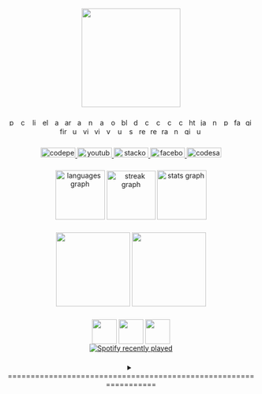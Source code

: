 
###

<div align="center">
  <img height="200" src="https://i.pinimg.com/originals/25/f5/0b/25f50bca01a360d940cf512d2b336871.gif"  />
</div>

###

<div align="center">
  <img src="https://cdn.simpleicons.org/pycharm/000000" height="15" alt="pycharm logo"  />
  <img width="" />
  <img src="https://cdn.simpleicons.org/codepen/000000" height="15" alt="codepen logo"  />
  <img width="" />
  <img src="https://cdn.simpleicons.org/linux/FCC624" height="15" alt="linux logo"  />
  <img width="" />
  <img src="https://cdn.simpleicons.org/electron/47848F" height="15" alt="electron logo"  />
  <img width="" />
  <img src="https://cdn.simpleicons.org/apachecassandra/1287B1" height="15" alt="apachecassandra logo"  />
  <img width="" />
  <img src="https://cdn.simpleicons.org/arduino/00979D" height="15" alt="arduino logo"  />
  <img width="" />
  <img src="https://cdn.simpleicons.org/android/3DDC84" height="15" alt="android logo"  />
  <img width="" />
  <img src="https://cdn.simpleicons.org/nodedotjs/339933" height="15" alt="nodejs logo"  />
  <img width="" />
  <img src="https://cdn.simpleicons.org/anaconda/44A833" height="15" alt="anaconda logo"  />
  <img width="" />
  <img src="https://cdn.simpleicons.org/opencv/5C3EE8" height="15" alt="opencv logo"  />
  <img width="" />
  <img src="https://cdn.simpleicons.org/blender/F5792A" height="15" alt="blender logo"  />
  <img width="" />
  <img src="https://cdn.simpleicons.org/docker/2496ED" height="15" alt="docker logo"  />
  <img width="" />
  <img src="https://cdn.simpleicons.org/c/A8B9CC" height="15" alt="c logo"  />
  <img width="" />
  <img src="https://cdn.simpleicons.org/cmake/064F8C" height="15" alt="cmake logo"  />
  <img width="" />
  <img src="https://cdn.simpleicons.org/csharp/239120" height="15" alt="csharp logo"  />
  <img width="" />
  <img src="https://cdn.simpleicons.org/css3/1572B6" height="15" alt="css3 logo"  />
  <img width="" />
  <img src="https://cdn.simpleicons.org/html5/E34F26" height="15" alt="html5 logo"  />
  <img width="" />
  <img src="https://cdn.simpleicons.org/javascript/F7DF1E" height="15" alt="javascript logo"  />
  <img width="" />
  <img src="https://cdn.simpleicons.org/npm/CB3837" height="15" alt="npm logo"  />
  <img width="" />
  <img src="https://cdn.simpleicons.org/python/3776AB" height="15" alt="python logo"  />
  <img width="" />
  <img src="https://cdn.simpleicons.org/fastapi/009688" height="15" alt="fastapi logo"  />
  <img width="" />
  <img src="https://cdn.simpleicons.org/gitlab/FC6D26" height="15" alt="gitlab logo"  />
  <img width="" />
  <img src="https://cdn.simpleicons.org/firebase/FFCA28" height="15" alt="firebase logo"  />
  <img width="" />
  <img src="https://cdn.simpleicons.org/unity/FFFFFF" height="15" alt="unity logo"  />
  <img width="" />
  <img src="https://cdn.simpleicons.org/vim/019733" height="15" alt="vim logo"  />
  <img width="" />
  <img src="https://cdn.simpleicons.org/visualstudio/5C2D91" height="15" alt="visualstudio logo"  />
  <img width="" />
  <img src="https://cdn.simpleicons.org/visualstudiocode/007ACC" height="15" alt="vscode logo"  />
  <img width="" />
  <img src="https://cdn.simpleicons.org/ubuntu/E95420" height="15" alt="ubuntu logo"  />
  <img width="" />
  <img src="https://cdn.simpleicons.org/svg/FFB13B" height="15" alt="svg logo"  />
  <img width="" />
  <img src="https://cdn.simpleicons.org/react/61DAFB" height="15" alt="react logo"  />
  <img width="" />
  <img src="https://cdn.simpleicons.org/redux/764ABC" height="15" alt="redux logo"  />
  <img width="" />
  <img src="https://cdn.simpleicons.org/raspberrypi/A22846" height="15" alt="raspberrypi logo"  />
  <img width="" />
  <img src="https://cdn.simpleicons.org/numpy/013243" height="15" alt="numpy logo"  />
  <img width="" />
  <img src="https://cdn.simpleicons.org/github/181717" height="15" alt="github logo"  />
  <img width="" />
  <img src="https://cdn.simpleicons.org/unrealengine/0E1128" height="15" alt="unrealengine logo"  />
</div>

###

###

<div align="center">
  <a href="https://codepen.io/TrungZKZ/pens/forked" target="_blank">
    <img src="https://raw.githubusercontent.com/maurodesouza/profile-readme-generator/master/src/assets/icons/social/codepen/default.svg" width="70" height="20" alt="codepen logo"  />
  </a>
  <a href="https://www.youtube.com/watch?v=dQw4w9WgXcQ&ab_channel=RickAstley" target="_blank">
    <img src="https://raw.githubusercontent.com/maurodesouza/profile-readme-generator/master/src/assets/icons/social/youtube/default.svg" width="70" height="20" alt="youtube logo"  />
  </a>
  <a href="https://stackoverflow.com/users/15458680/trung-l%c3%aa?tab=profile" target="_blank">
    <img src="https://raw.githubusercontent.com/maurodesouza/profile-readme-generator/master/src/assets/icons/social/stackoverflow/default.svg" width="70" height="20" alt="stackoverflow logo"  />
  </a>
  <a href="https://www.facebook.com/profile.php?id=100038539451953" target="_blank">
    <img src="https://raw.githubusercontent.com/maurodesouza/profile-readme-generator/master/src/assets/icons/social/facebook/default.svg" width="70" height="20" alt="facebook logo"  />
  </a>
  <a href="https://codesandbox.io/dashboard/recent?workspace=cb40c392-5dac-4277-81ac-2b232e29d9cc" target="_blank">
    <img src="https://raw.githubusercontent.com/maurodesouza/profile-readme-generator/master/src/assets/icons/social/codesandbox/default.svg" width="70" height="20" alt="codesandbox logo"  />
  </a>
</div>

###

<div align="center">
  <img src="https://github-readme-stats.vercel.app/api/top-langs?username=TrungZKZ&locale=en&hide_title=false&layout=compact&card_width=320&langs_count=5&theme=github_dark&hide_border=false&order=2" height="100" alt="languages graph"  />
  <img src="https://streak-stats.demolab.com?user=TrungZKZ&locale=en&mode=daily&theme=github_dark&hide_border=false&border_radius=5&order=3" height="99" alt="streak graph"  />
  <img src="https://github-readme-stats.vercel.app/api?username=TrungZKZ&hide_title=false&hide_rank=false&show_icons=true&include_all_commits=true&count_private=true&disable_animations=false&theme=github_dark&locale=en&hide_border=false&order=1" height="100" alt="stats graph"  />
</div>

###

<div align="center">
<img height="150" src="http://github-profile-summary-cards.vercel.app/api/cards/profile-details?username=TrungZKZ&theme=github_dark"/>
<img height="150" src="http://github-profile-summary-cards.vercel.app/api/cards/most-commit-language?username=TrungZKZ&theme=github_dark"/>
</div>

###

<div align="center">

<img height="50" align="center" src="https://media1.giphy.com/media/9B8dqzmFI0yujEjfgg/giphy.gif?cid=ecf05e47z3suf2g291d61klo1rz97gsto8e0bz707tznxuic&ep=v1_stickers_search&rid=giphy.gif&ct=s"  />
  <img height="50" align="center" src="https://media1.giphy.com/media/31vamYdZV5ISQ/giphy.gif?cid=ecf05e47q1gelt16g2d4xo3v9hxnmxkeapnf8o7c0hq8fg7t&ep=v1_stickers_search&rid=giphy.gif&ct=s"/>
    <img height="50" align="center" src="https://media0.giphy.com/media/4QZK21zlzVIyc/giphy.gif?cid=ecf05e47orkvbb2kygz367hg4fghl0x9zksg8rk4cq32wewq&ep=v1_stickers_search&rid=giphy.gif&ct=s"/>
<div align="center">
  <a href="https://open.spotify.com/user/31hiehqxmxq3r7od54vfwmg3rqzy">
    <img src="https://spotify-recently-played-readme.vercel.app/api?user=31hiehqxmxq3r7od54vfwmg3rqzy&count=4" alt="Spotify recently played"  />
  </a>
</div>

</div>

###

<details align="center">
<summary>=================================================================</summary>
  
<div align="center">
  <img height="300" src="https://i.pinimg.com/originals/e4/63/44/e463446ad79fe415c77f6d3b24945995.gif"  />
</div>


